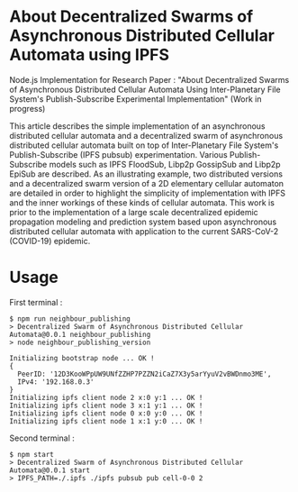 # About Decentralized Swarms of Asynchronous Distributed Cellular Automata using IPFS

Node.js Implementation for Research Paper : "About Decentralized Swarms of Asynchronous Distributed Cellular Automata Using Inter-Planetary File System's Publish-Subscribe Experimental Implementation" (Work in progress)

This article describes the simple implementation of an asynchronous distributed cellular automata and a decentralized swarm of asynchronous distributed cellular automata built on top of Inter-Planetary File System's Publish-Subscribe (IPFS pubsub) experimentation. Various Publish-Subscribe models such as IPFS FloodSub, Libp2p GossipSub and Libp2p EpiSub are described. As an illustrating example, two distributed versions and a decentralized swarm version of a 2D elementary cellular automaton are detailed in order to highlight the simplicity of implementation with IPFS and the inner workings of these kinds of cellular automata. This work is prior to the implementation of a large scale decentralized epidemic propagation modeling and prediction system based upon asynchronous distributed cellular automata with application to the current SARS-CoV-2 (COVID-19) epidemic.


# Usage
First terminal :
```
$ npm run neighbour_publishing
> Decentralized Swarm of Asynchronous Distributed Cellular Automata@0.0.1 neighbour_publishing
> node neighbour_publishing_version

Initializing bootstrap node ... OK !
{
  PeerID: '12D3KooWPpUW9UNfZZHP7PZZN2iCaZ7X3y5arYyuV2vBWDnmo3ME',
  IPv4: '192.168.0.3'
}
Initializing ipfs client node 2 x:0 y:1 ... OK !
Initializing ipfs client node 3 x:1 y:1 ... OK !
Initializing ipfs client node 0 x:0 y:0 ... OK !
Initializing ipfs client node 1 x:1 y:0 ... OK !
```

Second terminal :
```
$ npm start
> Decentralized Swarm of Asynchronous Distributed Cellular Automata@0.0.1 start
> IPFS_PATH=./.ipfs ./ipfs pubsub pub cell-0-0 2
```

